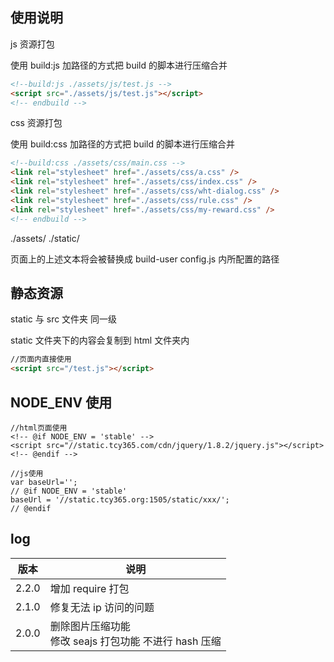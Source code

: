 ## 使用说明

js 资源打包

使用 build:js 加路径的方式把 build 的脚本进行压缩合并

```html
<!--build:js ./assets/js/test.js -->
<script src="./assets/js/test.js"></script>
<!-- endbuild -->
```

css 资源打包

使用 build:css 加路径的方式把 build 的脚本进行压缩合并

```html
<!--build:css ./assets/css/main.css -->
<link rel="stylesheet" href="./assets/css/a.css" />
<link rel="stylesheet" href="./assets/css/index.css" />
<link rel="stylesheet" href="./assets/css/wht-dialog.css" />
<link rel="stylesheet" href="./assets/css/rule.css" />
<link rel="stylesheet" href="./assets/css/my-reward.css" />
<!-- endbuild -->
```

./assets/ ./static/

页面上的上述文本将会被替换成 build-user config.js 内所配置的路径

## 静态资源

static 与 src 文件夹 同一级

static 文件夹下的内容会复制到 html 文件夹内

```html
//页面内直接使用
<script src="/test.js"></script>
```

## NODE_ENV 使用

```
//html页面使用
<!-- @if NODE_ENV = 'stable' -->
<script src="//static.tcy365.com/cdn/jquery/1.8.2/jquery.js"></script>
<!-- @endif -->

//js使用
var baseUrl='';
// @if NODE_ENV = 'stable'
baseUrl = '//static.tcy365.org:1505/static/xxx/';
// @endif

```

## log

| 版本  | 说明                                                     |
| ----- | -------------------------------------------------------- |
| 2.2.0 | 增加 require 打包                                        |
| 2.1.0 | 修复无法 ip 访问的问题                                   |
| 2.0.0 | 删除图片压缩功能<br>修改 seajs 打包功能 不进行 hash 压缩 |
